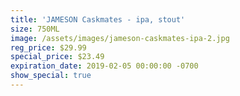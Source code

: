 ```yaml
---
title: 'JAMESON Caskmates - ipa, stout'
size: 750ML
image: /assets/images/jameson-caskmates-ipa-2.jpg
reg_price: $29.99
special_price: $23.49
expiration_date: 2019-02-05 00:00:00 -0700
show_special: true
---
```


